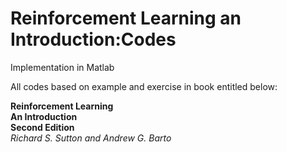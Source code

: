 # Reinforcement Learning an Introduction:Codes
Implementation in Matlab

All codes based on example and exercise in book entitled below:

**Reinforcement Learning**   
**An Introduction**  
**Second Edition**  
_Richard S. Sutton and Andrew G. Barto_


